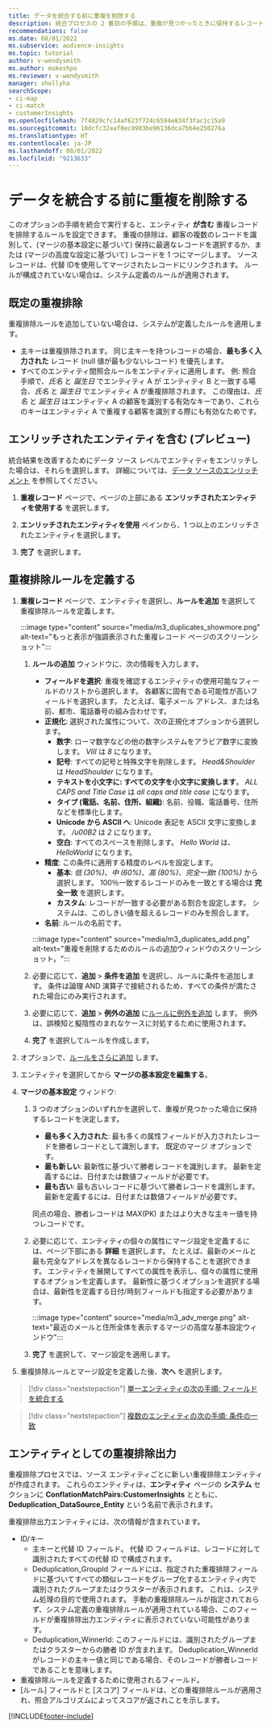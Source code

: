```yaml
---
title: データを統合する前に重複を削除する
description: 統合プロセスの 2 番目の手順は、重複が見つかったときに保持するレコードを選択することです。
recommendations: false
ms.date: 08/01/2022
ms.subservice: audience-insights
ms.topic: tutorial
author: v-wendysmith
ms.author: mukeshpo
ms.reviewer: v-wendysmith
manager: shellyha
searchScope:
- ci-map
- ci-match
- customerInsights
ms.openlocfilehash: 7f4829cfc14af623f724c6594e834f3fac1c15a9
ms.sourcegitcommit: 10dcfc32eaf8ec0903be96136dca7bb4e250276a
ms.translationtype: HT
ms.contentlocale: ja-JP
ms.lasthandoff: 08/01/2022
ms.locfileid: "9213633"
---
```

# <a name="remove-duplicates-before-unifying-data"></a>データを統合する前に重複を削除する

このオプションの手順を統合で実行すると、エンティティ **が含む** 重複レコードを排除するルールを設定できます。 重複の排除は、顧客の複数のレコードを識別して、(マージの基本設定に基づいて) 保持に最適なレコードを選択するか、または (マージの高度な設定に基づいて) レコードを 1 つにマージします。 ソース レコードは、代替 IDを使用してマージされたレコードにリンクされます。 ルールが構成されていない場合は、システム定義のルールが適用されます。

## <a name="default-deduplication"></a>既定の重複排除

重複排除ルールを追加していない場合は、システムが定義したルールを適用します。

- 主キーは重複排除されます。
  同じ主キーを持つレコードの場合、**最も多く入力された** レコード (null 値が最も少ないレコード) を優先します。
- すべてのエンティティ間照合ルールをエンティティに適用します。
  例: 照合手順で、*氏名* と *誕生日* でエンティティ A が エンティティ B と一致する場合、*氏名* と *誕生日* でエンティティ A が重複排除されます。 この理由は、*氏名* と *誕生日* はエンティティ A の顧客を識別する有効なキーであり、これらのキーはエンティティ A で重複する顧客を識別する際にも有効なためです。

## <a name="include-enriched-entities-preview"></a>エンリッチされたエンティティを含む (プレビュー)

統合結果を改善するためにデータ ソース レベルでエンティティをエンリッチした場合は、それらを選択します。 詳細については、[データ ソースのエンリッチメント](data-sources-enrichment.md) を参照してください。

1. **重複レコード** ページで、ページの上部にある **エンリッチされたエンティティを使用する** を選択します。

1. **エンリッチされたエンティティを使用** ペインから、1 つ以上のエンリッチされたエンティティを選択します。

1. **完了** を選択します。

## <a name="define-deduplication-rules"></a>重複排除ルールを定義する

1. **重複レコード** ページで、エンティティを選択し、**ルールを追加** を選択して重複排除ルールを定義します。

   :::image type="content" source="media/m3_duplicates_showmore.png" alt-text="もっと表示が強調表示された重複レコード ページのスクリーンショット":::

   1. **ルールの追加** ウィンドウに、次の情報を入力します。
      - **フィールドを選択**: 重複を確認するエンティティの使用可能なフィールドのリストから選択します。 各顧客に固有である可能性が高いフィールドを選択します。 たとえば、電子メール アドレス、または名前、都市、電話番号の組み合わせです。
      - **正規化**: 選択された属性について、次の正規化オプションから選択します。
        - **数字**: ローマ数字などの他の数字システムをアラビア数字に変換します。 *VIII* は *8* になります。
        - **記号**: すべての記号と特殊文字を削除します。 *Head&Shoulder* は *HeadShoulder* になります。
        - **テキストを小文字に: すべての文字を小文字に変換します**。 *ALL CAPS and Title Case* は *all caps and title case* になります。
        - **タイプ (電話、名前、住所、組織)**: 名前、役職、電話番号、住所などを標準化します。
        - **Unicode から ASCII へ**: Unicode 表記を ASCII 文字に変換します。 */u00B2* は *2* になります。
        - **空白**: すべてのスペースを削除します。 *Hello   World* は、*HelloWorld* になります。
      - **精度**: この条件に適用する精度のレベルを設定します。
        - **基本**: *低 (30%)*、*中 (60%)*、*高 (80%)*、*完全一致t (100%)* から選択します。 100％一致するレコードのみを一致とする場合は **完全一致** を選択します。
        - **カスタム**: レコードが一致する必要がある割合を設定します。 システムは、このしきい値を超えるレコードのみを照合します。
      - **名前**: ルールの名前です。

      :::image type="content" source="media/m3_duplicates_add.png" alt-text="重複を削除するためのルールの追加ウィンドウのスクリーンショット。":::

   1. 必要に応じて、**追加** > **条件を追加** を選択し、ルールに条件を追加します。 条件は論理 AND 演算子で接続されるため、すべての条件が満たされた場合にのみ実行されます。

   1. 必要に応じて、**追加** > **例外の追加** に[ルールに例外を追加](match-entities.md#add-exceptions-to-a-rule) します。 例外は、誤検知と擬陰性のまれなケースに対処するために使用されます。

   1. **完了** を選択してルールを作成します。

1. オプションで、[ルールをさらに追加](#define-deduplication-rules) します。

1. エンティティを選択してから **マージの基本設定を編集する**。

1. **マージの基本設定** ウィンドウ:
   1. 3 つのオプションのいずれかを選択して、重複が見つかった場合に保持するレコードを決定します。
      - **最も多く入力された**: 最も多くの属性フィールドが入力されたレコードを勝者レコードとして識別します。 既定のマージ オプションです。
      - **最も新しい**: 最新性に基づいて勝者レコードを識別します。 最新を定義するには、日付または数値フィールドが必要です。
      - **最も古い**: 最も古いレコードに基づいて勝者レコードを識別します。 最新を定義するには、日付または数値フィールドが必要です。
      
      同点の場合、勝者レコードは MAX(PK) またはより大きな主キー値を持つレコードです。
      
   1. 必要に応じて、エンティティの個々の属性にマージ設定を定義するには、ページ下部にある **詳細** を選択します。 たとえば、最新のメールと最も完全なアドレスを異なるレコードから保持することを選択できます。 エンティティを展開してすべての属性を表示し、個々の属性に使用するオプションを定義します。 最新性に基づくオプションを選択する場合は、最新性を定義する日付/時刻フィールドも指定する必要があります。

      :::image type="content" source="media/m3_adv_merge.png" alt-text="最近のメールと住所全体を表示するマージの高度な基本設定ウィンドウ":::

   1. **完了** を選択して、マージ設定を適用します。

1. 重複排除ルールとマージ設定を定義した後、**次へ** を選択します。
  
> [!div class="nextstepaction"]
> [単一エンティティの次の手順: フィールドを統合する](merge-entities.md)

> [!div class="nextstepaction"]
> [複数のエンティティの次の手順: 条件の一致](match-entities.md)

## <a name="deduplication-output-as-an-entity"></a>エンティティとしての重複排除出力

重複排除プロセスでは、ソース エンティティごとに新しい重複排除エンティティが作成されます。 これらのエンティティは、**エンティティ** ページの **システム** セクションに **ConflationMatchPairs:CustomerInsights** とともに、**Deduplication_DataSource_Entity** という名前で表示されます。

重複排除出力エンティティには、次の情報が含まれています。

- ID/キー
  - 主キーと代替 ID フィールド。 代替 ID フィールドは、レコードに対して識別されたすべての代替 ID で構成されます。
  - Deduplication_GroupId フィールドには、指定された重複排除フィールドに基づいてすべての類似レコードをグループ化するエンティティ内で識別されたグループまたはクラスターが表示されます。 これは、システム処理の目的で使用されます。 手動の重複排除ルールが指定されておらず、システム定義の重複排除ルールが適用されている場合、このフィールドが重複排除出力エンティティに表示されていない可能性があります。
  - Deduplication_WinnerId: このフィールドには、識別されたグループまたはクラスターからの勝者 ID が含まれます。 Deduplication_WinnerId がレコードの主キー値と同じである場合、そのレコードが勝者レコードであることを意味します。
- 重複排除ルールを定義するために使用されるフィールド。
- [ルール] フィールドと [スコア] フィールドは、どの重複排除ルールが適用され、照合アルゴリズムによってスコアが返されことを示します。

[!INCLUDE[footer-include](includes/footer-banner.md)]
